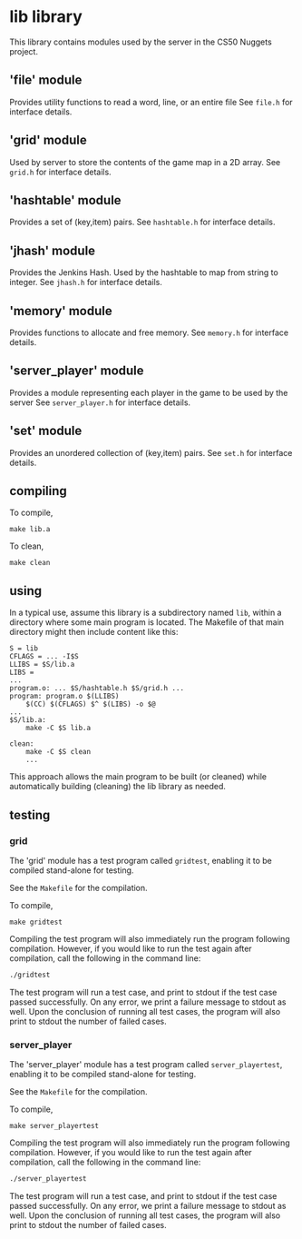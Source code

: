# lib library

This library contains modules used by the server in the CS50 Nuggets project.

## 'file' module

Provides utility functions to read a word, line, or an entire file
See `file.h` for interface details.

## 'grid' module

Used by server to store the contents of the game map in a 2D array.
See `grid.h` for interface details.

## 'hashtable' module

Provides a set of (key,item) pairs.
See `hashtable.h` for interface details.

## 'jhash' module

Provides the Jenkins Hash. Used by the hashtable to map from string to integer.
See `jhash.h` for interface details.

## 'memory' module

Provides functions to allocate and free memory.
See `memory.h` for interface details.

## 'server_player' module

Provides a module representing each player in the game to be used by the server
See `server_player.h` for interface details.

## 'set' module

Provides an unordered collection of (key,item) pairs.
See `set.h` for interface details.

## compiling

To compile,

	make lib.a

To clean,

	make clean

## using

In a typical use, assume this library is a subdirectory named `lib`, within a directory where some main program is located.
The Makefile of that main directory might then include content like this:

```make
S = lib
CFLAGS = ... -I$S
LLIBS = $S/lib.a
LIBS =
...
program.o: ... $S/hashtable.h $S/grid.h ...
program: program.o $(LLIBS)
	$(CC) $(CFLAGS) $^ $(LIBS) -o $@
...
$S/lib.a:
	make -C $S lib.a

clean:
	make -C $S clean
	...
```

This approach allows the main program to be built (or cleaned) while automatically building (cleaning) the lib library as needed.

## testing

### grid
The 'grid' module has a test program called `gridtest`, enabling it to be compiled stand-alone for testing.

See the `Makefile` for the compilation.

To compile,

	make gridtest

Compiling the test program will also immediately run the program following compilation. However, if you would like to run the test again after compilation, call the following in the command line:

```bash
./gridtest
```

The test program will run a test case, and print to stdout if the test case passed successfully.
On any error, we print a failure message to stdout as well.
Upon the conclusion of running all test cases, the program will also print to stdout the number of failed cases.

### server_player
The 'server_player' module has a test program called `server_playertest`, enabling it to be compiled stand-alone for testing.

See the `Makefile` for the compilation.

To compile,

	make server_playertest

Compiling the test program will also immediately run the program following compilation. However, if you would like to run the test again after compilation, call the following in the command line:

```bash
./server_playertest
```

The test program will run a test case, and print to stdout if the test case passed successfully.
On any error, we print a failure message to stdout as well.
Upon the conclusion of running all test cases, the program will also print to stdout the number of failed cases.
